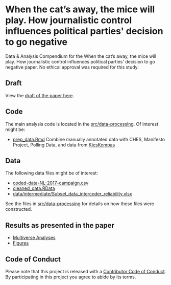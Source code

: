 # When the cat’s away, the mice will play. How journalistic control influences political parties' decision to go negative

Data &amp; Analysis Compendium for the When the cat’s away, the mice will play. How journalistic control influences political parties' decision to go negative paper. 
No ethical approval was required for this study.

## Draft
View the [draft of the paper here](report/draft.pdf).

## Code
The main analysis code is located in the [src/data-processing](src/data-processing/README.md). 
Of interest might be:

* [prep_data.Rmd](src/data-processing/prep_data.md) Combine manually annotated data with CHES, Manifesto Project, Polling Data, and data from [KiesKompas](https://www.kieskompas.nl/en/) 

## Data

The following data files might be of interest:

* [coded-data-NL-2017-campaign.csv](data/raw/coded-data-NL-2017-campaign.csv)
* [cleaned_data.RData](data/intermediate/cleaned_data.RData) 
* [data/intermediate/Subset_data_intercoder_reliability.xlsx](data/intermediate/data/intermediate/Subset_data_intercoder_reliability.xlsx)

See the files in [src/data-processing](src/data-processing/prep_data.md) for details on how these files were constructed.

## Results as presented in the paper

* [Multiverse Analyses](src/analysis/analysis.md)
* [Figures](report/figures)

## Code of Conduct

Please note that this project is released with a [Contributor Code of
Conduct](CODE_OF_CONDUCT.md). By participating in this project you agree to
abide by its terms.